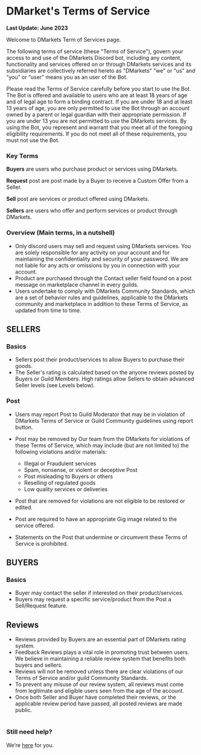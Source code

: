 
# DMarket's Terms of Service
**Last Update: June 2023**

Welcome to DMarkets Term of Services page.

The following terms of service (these "Terms of Service"), govern your access to and use of the DMarkets Discord bot, including any content, functionality and services offered on or through DMarkets services and its subsidiaries are collectively referred hereto as "DMarkets" "we" or "us" and “you” or “user” means you as an user of the Bot.

Please read the Terms of Service carefully before you start to use the Bot. The Bot is offered and available to users who are at least 18 years of age and of legal age to form a binding contract. If you are under 18 and at least 13 years of age, you are only permitted to use the Bot through an account owned by a parent or legal guardian with their appropriate permission. If you are under 13 you are not permitted to use the DMarkets services. By using the Bot, you represent and warrant that you meet all of the foregoing eligibility requirements. If you do not meet all of these requirements, you must not use the Bot.

### Key Terms
**Buyers** are users who purchase product or services using DMarkets.

**Request** post are post made by a Buyer to receive a Custom Offer from a Seller.

**Sell** post are services or product offered using DMarkets.

**Sellers** are users who offer and perform services or product through DMarkets.

### Overview (Main terms, in a nutshell)
- Only discord users may sell and request using DMarkets services. You are solely responsible for any activity on your account and for maintaining the confidentiality and security of your password. We are not liable for any acts or omissions by you in connection with your account.
- Product are purchased through the Contact seller field found on a post message on marketplace channel in every guilds.
- Users undertake to comply with DMarkets Community Standards, which are a set of behavior rules and guidelines, applicable to the DMarkets community and marketplace in addition to these Terms of Service, as updated from time to time.

## SELLERS

### Basics

-   Sellers post their product/services to allow Buyers to purchase their goods.
-   The Seller's rating is calculated based on the anyone reviews posted by Buyers or Guild Members. High ratings allow Sellers to obtain advanced Seller levels (see Levels below).

### Post
- Users may report Post to Guild Moderator that may be in violation of DMarkets Terms of Service or Guild  Community guidelines using report button.

-   Post may be removed by Our team from the DMarkets for violations of these Terms of Service, which may include (but are not limited to) the following violations and/or materials:
    -   Illegal or Fraudulent services
    -   Spam, nonsense, or violent or deceptive Post
    -   Post misleading to Buyers or others
    -   Reselling of regulated goods
    -   Low quality services or deliveries
    
-   Post that are removed for violations are not eligible to be restored or edited.
-   Post are required to have an appropriate Gig image related to the service offered.
-   Statements on the Post that undermine or circumvent these Terms of Service is prohibited. 


## BUYERS

### Basics

- Buyer may contact the seller if interested on their product/services.
-   Buyers may request a specific service/product from the Post a Sell/Request feature.


## Reviews

-   Reviews provided by Buyers are an essential part of DMarkets rating system. 
- Feedback  Reviews plays a vital role in promoting trust between users. We believe in maintaining a reliable review system that benefits both buyers and sellers.
-   Reviews will not be removed unless there are clear violations of our Terms of Service and/or guild Community Standards.
- To prevent any misuse of our review system, all reviews must come from legitimate and eligible users seen from the age of the account.
-   Once both Seller and Buyer have completed their reviews, or the applicable review period have passed, all posted reviews are made public.
#
### Still need help?
We’re [here](https://discord.com/invite/KaFWv2jJCC) for you.
